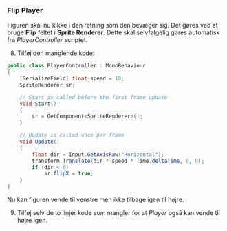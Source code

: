 ### Flip Player

Figuren skal nu kikke i den retning som den bevæger sig. Det gøres ved
at bruge **Flip** feltet i **Sprite Renderer**. Dette skal selvfølgelig
gøres automatisk fra *PlayerController* scriptet.

8.  Tilføj den manglende kode:
```csharp
public class PlayerController : MonoBehaviour
{
    [SerializeField] float speed = 10;
    SpriteRenderer sr;

    // Start is called before the first frame update
    void Start()
    {
        sr = GetComponent<SpriteRenderer>();
    }

    // Update is called once per frame
    void Update()
    {
        float dir = Input.GetAxisRaw("Horizontal");
        transform.Translate(dir * speed * Time.deltaTime, 0, 0);
        if (dir < 0)
            sr.flipX = true;
    }
}
```

Nu kan figuren vende til venstre men ikke tilbage igen til højre.

9.  Tilføj selv de to linjer kode som mangler for at *Player* også kan
    vende til højre igen.
